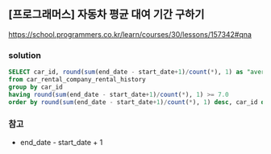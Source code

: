 ## [프로그래머스] 자동차 평균 대여 기간 구하기
https://school.programmers.co.kr/learn/courses/30/lessons/157342#qna

### solution
```sql
SELECT car_id, round(sum(end_date - start_date+1)/count(*), 1) as "average_duration"
from car_rental_company_rental_history
group by car_id
having round(sum(end_date - start_date+1)/count(*), 1) >= 7.0
order by round(sum(end_date - start_date+1)/count(*), 1) desc, car_id desc
```

### 참고
- end_date - start_date + 1